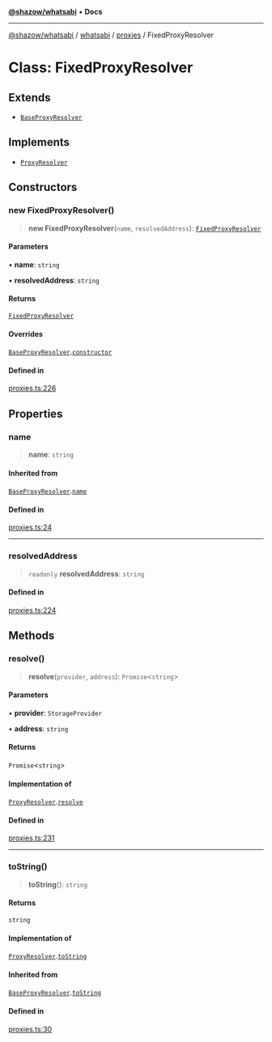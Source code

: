 [**@shazow/whatsabi**](../../../../../README.md) • **Docs**

***

[@shazow/whatsabi](../../../../../globals.md) / [whatsabi](../../../README.md) / [proxies](../README.md) / FixedProxyResolver

# Class: FixedProxyResolver

## Extends

- [`BaseProxyResolver`](BaseProxyResolver.md)

## Implements

- [`ProxyResolver`](../interfaces/ProxyResolver.md)

## Constructors

### new FixedProxyResolver()

> **new FixedProxyResolver**(`name`, `resolvedAddress`): [`FixedProxyResolver`](FixedProxyResolver.md)

#### Parameters

• **name**: `string`

• **resolvedAddress**: `string`

#### Returns

[`FixedProxyResolver`](FixedProxyResolver.md)

#### Overrides

[`BaseProxyResolver`](BaseProxyResolver.md).[`constructor`](BaseProxyResolver.md#constructors)

#### Defined in

[proxies.ts:226](https://github.com/shazow/whatsabi/blob/main/src/proxies.ts#L226)

## Properties

### name

> **name**: `string`

#### Inherited from

[`BaseProxyResolver`](BaseProxyResolver.md).[`name`](BaseProxyResolver.md#name)

#### Defined in

[proxies.ts:24](https://github.com/shazow/whatsabi/blob/main/src/proxies.ts#L24)

***

### resolvedAddress

> `readonly` **resolvedAddress**: `string`

#### Defined in

[proxies.ts:224](https://github.com/shazow/whatsabi/blob/main/src/proxies.ts#L224)

## Methods

### resolve()

> **resolve**(`provider`, `address`): `Promise`\<`string`\>

#### Parameters

• **provider**: `StorageProvider`

• **address**: `string`

#### Returns

`Promise`\<`string`\>

#### Implementation of

[`ProxyResolver`](../interfaces/ProxyResolver.md).[`resolve`](../interfaces/ProxyResolver.md#resolve)

#### Defined in

[proxies.ts:231](https://github.com/shazow/whatsabi/blob/main/src/proxies.ts#L231)

***

### toString()

> **toString**(): `string`

#### Returns

`string`

#### Implementation of

[`ProxyResolver`](../interfaces/ProxyResolver.md).[`toString`](../interfaces/ProxyResolver.md#tostring)

#### Inherited from

[`BaseProxyResolver`](BaseProxyResolver.md).[`toString`](BaseProxyResolver.md#tostring)

#### Defined in

[proxies.ts:30](https://github.com/shazow/whatsabi/blob/main/src/proxies.ts#L30)
